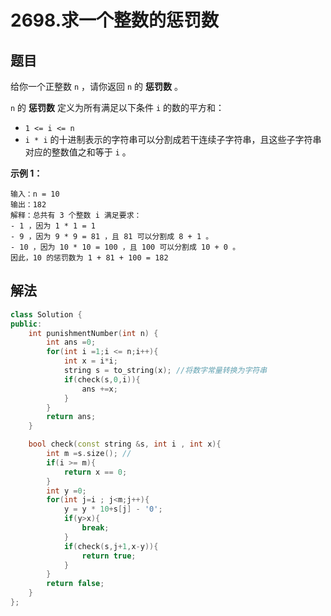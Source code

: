 # 2698.求一个整数的惩罚数

## 题目

给你一个正整数 `n` ，请你返回 `n` 的 **惩罚数** 。

`n` 的 **惩罚数** 定义为所有满足以下条件 `i` 的数的平方和：

* `1 <= i <= n`
* `i * i` 的十进制表示的字符串可以分割成若干连续子字符串，且这些子字符串对应的整数值之和等于 `i` 。

**示例 1：**

```
输入：n = 10
输出：182
解释：总共有 3 个整数 i 满足要求：
- 1 ，因为 1 * 1 = 1
- 9 ，因为 9 * 9 = 81 ，且 81 可以分割成 8 + 1 。
- 10 ，因为 10 * 10 = 100 ，且 100 可以分割成 10 + 0 。
因此，10 的惩罚数为 1 + 81 + 100 = 182
```

## 解法

```cpp
class Solution {
public:
    int punishmentNumber(int n) {
        int ans =0;
        for(int i =1;i <= n;i++){
            int x = i*i;
            string s = to_string(x); //将数字常量转换为字符串
            if(check(s,0,i)){
                ans +=x;
            }
        }
        return ans;
    }

    bool check(const string &s, int i , int x){
        int m =s.size(); //
        if(i >= m){
            return x == 0;
        }
        int y =0;
        for(int j=i ; j<m;j++){
            y = y * 10+s[j] - '0';
            if(y>x){
                break;
            }
            if(check(s,j+1,x-y)){
                return true;
            }
        }
        return false;
    }
};
```
